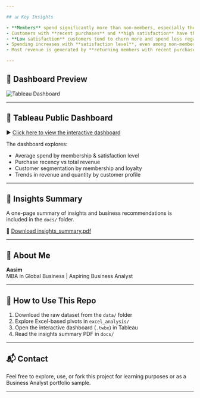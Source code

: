 ```yaml
---

## 📊 Key Insights

- **Members** spend significantly more than non-members, especially those with high satisfaction levels.
- Customers with **recent purchases** and **high satisfaction** have the highest average order value.
- **Low satisfaction** customers tend to churn more and spend less regardless of membership.
- Spending increases with **satisfaction level**, even among non-members.
- Most revenue is generated by **returning members with recent purchases** and high satisfaction.

---
```


## 📸 Dashboard Preview

![Tableau Dashboard](tableau_dashboard/dashboard_screenshot.png)

---

## 🔗 Tableau Public Dashboard

▶️ [Click here to view the interactive dashboard](https://public.tableau.com/views/E-commerceCustomerBehaviour/E-CommerceCustomerBehaviourDashboard?:language=en-US&:sid=&:redirect=auth&:display_count=n&:origin=viz_share_link)

The dashboard explores:
- Average spend by membership & satisfaction level
- Purchase recency vs total revenue
- Customer segmentation by membership and loyalty
- Trends in revenue and quantity by customer profile

---

## 🧾 Insights Summary

A one-page summary of insights and business recommendations is included in the `docs/` folder.

📄 [Download insights_summary.pdf](docs/insights_summary.pdf)

---

## 💼 About Me

**Aasim**  
MBA in Global Business | Aspiring Business Analyst  

---

## 📌 How to Use This Repo

1. Download the raw dataset from the `data/` folder
2. Explore Excel-based pivots in `excel_analysis/`
3. Open the interactive dashboard (`.twbx`) in Tableau
4. Read the insights summary PDF in `docs/`

---

## 📬 Contact

Feel free to explore, use, or fork this project for learning purposes or as a Business Analyst portfolio sample.

---

